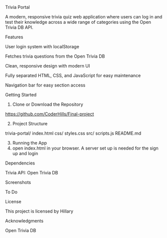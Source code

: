  Trivia Portal

A modern, responsive trivia quiz web application where users can log in and test their knowledge across a wide range of categories using the Open Trivia DB API.

Features

User login system with localStorage

Fetches trivia questions from the Open Trivia DB

Clean, responsive design with modern UI

Fully separated HTML, CSS, and JavaScript for easy maintenance

Navigation bar for easy section access

Getting Started

1. Clone or Download the Repository

https://github.com/CoderHills/Final-project

2. Project Structure

trivia-portal/
index.html
 css/
styles.css
src/
scripts.js README.md

3. Running the App
4. open index.html in your browser.  A server set up is needed for the sign up and login

 Dependencies


Trivia API: Open Trivia DB

 Screenshots



To Do



License

This project is licensed by Hillary

 Acknowledgments

Open Trivia DB


